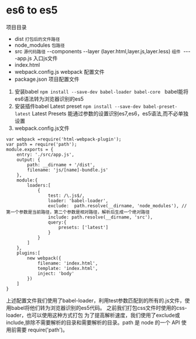 # es6 to es5
项目目录
* dist  `打包后的文件路径`
* node_modules  `包路径`
* src `源代码路径`
  --components --layer (layer.html,layer.js,layer.less) `组件`
  ----app.js 入口js文件
* index.html
* webpack.config.js webpack 配置文件
* package.json  项目配置文件
1. 安装babel `npm install --save-dev babel-loader babel-core`  
babel能将es6语法转为浏览器识别的es5
2. 安装插件babel Latest preset `npm install --save-dev babel-preset-latest`
Latest Presets 能通过参数的设置识别es7,es6，es5语法,而不必单独设置
3. webpack.config.js文件
```
var webpack =require('html-webpack-plugin');
var path = require('path');
module.exports = {
    entry: './src/app.js',
    output: {
        path: __dirname + '/dist',
        filename: 'js/[name]-bundle.js'
    },
    module:{
        loaders:[
            {
                test: /\.js$/,
                loader: 'babel-loader',
                exclude:  path.resolve(__dirname, 'node_modules'), //第一个参数是当前路径，第二个参数是相对路径，解析后生成一个绝对路径
                include: path.resolve(__dirname, 'src'),
                query:{
                    presets: ['latest']
                }
            }
        ]
    },
    plugins:[
        new webpack({
            filename: 'index.html',
            template: 'index.html',
            inject: 'body'
        })
    ]
}
```
上述配置文件我们使用了babel-loader，利用test参数匹配到的所有的.js文件，使用babel将他们转为浏览器识别的es5代码。
之前我们打包css文件时使用的css-loader，也可以使用这种方式打包
为了提高解析速度，我们使用了exclude或include,排除不需要解析的目录和需要解析的目录。path 是 node 的一个 API 使用前需要 require('path')。
